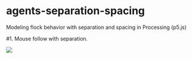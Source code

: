 # agents-separation-spacing
Modeling flock behavior with separation and spacing in Processing (p5.js)

#1. Mouse follow with separation.

<img src="https://media.giphy.com/media/3oz8xG7t3JedJEMSas/giphy.gif"/>
